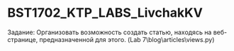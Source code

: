 # BST1702_KTP_LABS_LivchakKV
Задание:
  Организовать возможность создать статью, находясь на веб-странице, предназначенной для этого. (Lab 7\blog\articles\views.py)
